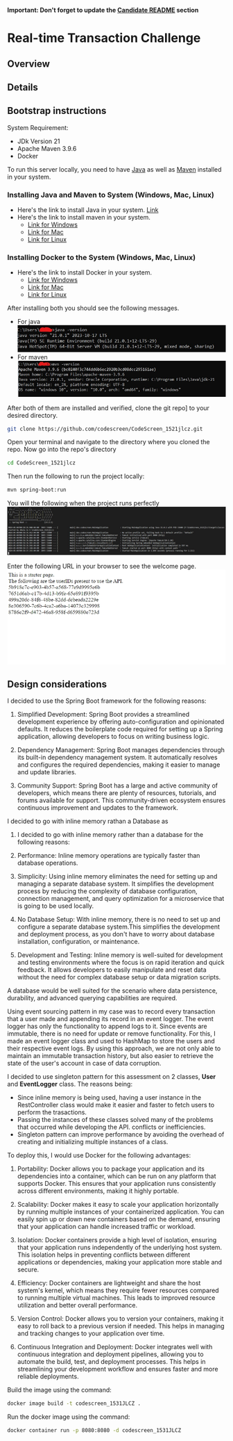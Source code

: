 **Important: Don't forget to update the [Candidate README](#candidate-readme) section**

Real-time Transaction Challenge
===============================
## Overview
<!-- Welcome to Current's take-home technical assessment for backend engineers! We appreciate you taking the time to complete this, and we're excited to see what you come up with.

You are tasked with building a simple bank ledger system that utilizes the [event sourcing](https://martinfowler.com/eaaDev/EventSourcing.html) pattern to maintain a transaction history. The system should allow users to perform basic banking operations such as depositing funds, withdrawing funds, and checking balances. The ledger should maintain a complete and immutable record of all transactions, enabling auditability and reconstruction of account balances at any point in time. -->

## Details
<!-- The [included service.yml](service.yml) is the OpenAPI 3.0 schema to a service we would like you to create and host.

The service accepts two types of transactions:
1) Loads: Add money to a user (credit)

2) Authorizations: Conditionally remove money from a user (debit)

Every load or authorization PUT should return the updated balance following the transaction. Authorization declines should be saved, even if they do not impact balance calculation.


Implement the event sourcing pattern to record all banking transactions as immutable events. Each event should capture relevant information such as transaction type, amount, timestamp, and account identifier.
Define the structure of events and ensure they can be easily serialized and persisted to a data store of your choice. We do not expect you to use a persistent store (you can you in-memory object), but you can if you want. We should be able to bootstrap your project locally to test. -->

## Bootstrap instructions

System Requirement:
- JDk Version 21
- Apache Maven 3.9.6
- Docker

To run this server locally, you need to have [Java](https://www.java.com/download/ie_manual.jsp) as well as [Maven](https://maven.apache.org/download.cgi?.) installed in your system.


### Installing Java and Maven to System (Windows, Mac, Linux)
- Here's the link to install Java in your system. [Link](https://www.oracle.com/java/technologies/downloads/)
- Here's the link to install maven in your system. 
    - [Link for Windows](https://phoenixnap.com/kb/install-maven-windows)
    - [Link for Mac](https://www.digitalocean.com/community/tutorials/install-maven-mac-os)
    - [Link for Linux](https://www.digitalocean.com/community/tutorials/install-maven-linux-ubuntu)

### Installing Docker to the System (Windows, Mac, Linux)
- Here's the link to install Docker in your system. 
    - [Link for Windows](https://docs.docker.com/desktop/install/windows-install/)
    - [Link for Mac](https://docs.docker.com/desktop/install/mac-install/)
    - [Link for Linux](https://docs.docker.com/desktop/install/linux-install/)

After installing both you should see the following messages.
- For java
    ![java version](/img/java_SS.jpg)
- For maven
    ![maven version](/img/maven_SS.jpg)

After both of them are installed and verified, clone the git repo] to your desired directory.

```bash
git clone https://github.com/codescreen/CodeScreen_1521jlcz.git
```

Open your terminal and navigate to the directory where you cloned the repo. Now go into the repo's directory

```bash
cd CodeScreen_1521jlcz
```

Then run the following to run the project locally:
```bash
mvn spring-boot:run
```

You will the following when the project runs perfectly
![Project ran successfully](/img/successful_run.jpg)

Enter the following URL in your browser to see the welcome page.
![](/img/Starter_page.jpeg)
## Design considerations
I decided to use the Spring Boot framework for the following reasons:

1. Simplified Development: Spring Boot provides a streamlined development experience by offering auto-configuration and opinionated defaults. It reduces the boilerplate code required for setting up a Spring application, allowing developers to focus on writing business logic.

2. Dependency Management: Spring Boot manages dependencies through its built-in dependency management system. It automatically resolves and configures the required dependencies, making it easier to manage and update libraries.

3. Community Support: Spring Boot has a large and active community of developers, which means there are plenty of resources, tutorials, and forums available for support. This community-driven ecosystem ensures continuous improvement and updates to the framework.

I decided to go with inline memory rathan a Database as
1. I decided to go with inline memory rather than a database for the following reasons:

1. Performance: Inline memory operations are typically faster than database operations. 

2. Simplicity: Using inline memory eliminates the need for setting up and managing a separate database system. It simplifies the development process by reducing the complexity of database configuration, connection management, and query optimization for a microservice that is going to be used locally.

3. No Database Setup: With inline memory, there is no need to set up and configure a separate database system.This simplifies the development and deployment process, as you don't have to worry about database installation, configuration, or maintenance.

4. Development and Testing: Inline memory is well-suited for development and testing environments where the focus is on rapid iteration and quick feedback. It allows developers to easily manipulate and reset data without the need for complex database setup or data migration scripts.

A database would be well suited for the scenario where data persistence, durability, and advanced querying capabilities are required. 

Using event sourcing pattern in my case was to record every transaction that a user made and appending its record in an event logger. The event logger has only the functionality to append logs to it. Since events are immutable, there is no need for update or remove functionality. For this, I made an event logger class and used to HashMap to store the users and their respective event logs. By using this approach, we are not only able to maintain an immutable transaction history, but also easier to retrieve the state of the user's account in case of data corruption.

I decided to use singleton pattern for this assessment on 2 classes, **User** and **EventLogger** class. The reasons being:
- Since inline memory is being used, having a user instance in the RestController class would make it easier and faster to fetch users to perform the trasactions.
- Passing the instances of these classes solved many of the problems that occurred while developing the API.
conflicts or inefficiencies.
- Singleton pattern can improve performance by avoiding the overhead of creating and initializing multiple instances of a class.

To deploy this, I would use Docker for the following advantages:

1. Portability: Docker allows you to package your application and its dependencies into a container, which can be run on any platform that supports Docker. This ensures that your application runs consistently across different environments, making it highly portable.

2. Scalability: Docker makes it easy to scale your application horizontally by running multiple instances of your containerized application. You can easily spin up or down new containers based on the demand, ensuring that your application can handle increased traffic or workload.

3. Isolation: Docker containers provide a high level of isolation, ensuring that your application runs independently of the underlying host system. This isolation helps in preventing conflicts between different applications or dependencies, making your application more stable and secure.

4. Efficiency: Docker containers are lightweight and share the host system's kernel, which means they require fewer resources compared to running multiple virtual machines. This leads to improved resource utilization and better overall performance.

5. Version Control: Docker allows you to version your containers, making it easy to roll back to a previous version if needed. This helps in managing and tracking changes to your application over time.

6. Continuous Integration and Deployment: Docker integrates well with continuous integration and deployment pipelines, allowing you to automate the build, test, and deployment processes. This helps in streamlining your development workflow and ensures faster and more reliable deployments.


Build the image using the command:
```bash
docker image build -t codescreen_1531JLCZ .
```

Run the docker image using the command: 
```bash
docker container run -p 8080:8080 -d codescreen_1531JLCZ 
```